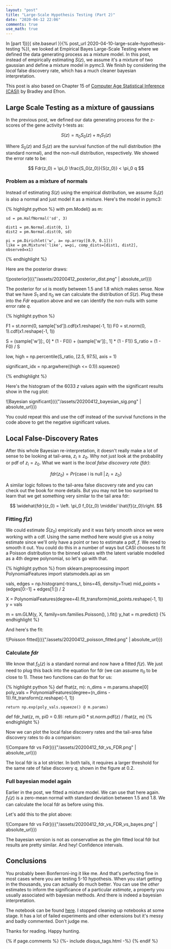 ```yaml
---
layout: "post"
title: "Large-Scale Hypothesis Testing (Part 2)"
date: "2020-04-12 22:06"
comments: true
use_math: true
---
```


In [part 1]({{ site.baseurl }}{% post_url 2020-04-10-large-scale-hypothesis-testing %}), we looked at Empirical Bayes Large-Scale Testing where we defined the data generating process as a mixture model. In this post, instead of empirically estimating $S(z)$, we assume it's a mixture of two gaussian and define a mixture model in pymc3. We finish by considering the *local* false discovery rate, which has a much cleaner bayesian interpretation.

This post is also based on Chapter 15 of [Computer Age Statistical Inference (CASI)](https://web.stanford.edu/~hastie/CASI_files/PDF/casi.pdf) by Bradley and Efron.

## Large Scale Testing as a mixture of gaussians

In the previous post, we defined our data generating process for the z-scores of the gene activity t-tests as:

$$
S(z) = \pi_0 S_0(z) + \pi_1 S_1(z)
$$

Where $S_0(z)$ and $S_1(z)$ are the survival function of the null distribution (the standard normal), and the non-null distribution, respectively. We showed the error rate to be:

$$
Fdr(z_0) = \pi_0 \frac{S_0(z_0)}{S(z_0)} < \pi_0  q
$$

### Problem as a mixture of normals

Instead of estimating $S(z)$ using the empirical distribution, we assume $S_1(z)$ is also a normal and just model it as a mixture. Here's the model in pymc3:

{% highlight python %}
with pm.Model() as m:

    sd = pm.HalfNormal('sd', 3)

    dist1 = pm.Normal.dist(0, 1)
    dist2 = pm.Normal.dist(0, sd)

    pi = pm.Dirichlet('w', a= np.array([0.9, 0.1]))
    like = pm.Mixture('like', w=pi, comp_dists=[dist1, dist2], observed=x1)
{% endhighlight %}

Here are the posterior draws:

![posterior]({{"/assets/20200412_posterior_dist.png" | absolute_url}})

The posterior for `sd` is mostly between 1.5 and 1.8 which makes sense. Now that we have $S_1$ and $\pi_0$ we can calculate the distribution of $S(z)$. Plug these into the $Fdr$ equation above and we can identify the non-nulls with some error rate $q$.

{% highlight python %}

F1 = st.norm(0, sample['sd']).cdf(x1.reshape(-1, 1))
F0 = st.norm(0, 1).cdf(x1.reshape(-1, 1))

S = (sample['w'][:, 0] * (1 - F0)) + (sample['w'][:, 1] * (1 - F1))
S_ratio = (1 - F0) / S

low, high = np.percentile(S_ratio, [2.5, 97.5], axis = 1)

significant_idx = np.argwhere((high <= 0.1)).squeeze()

{% endhighlight %}

Here's the histogram of the 6033 $z$ values again with the significant results show in the rug plot:

![Bayesian significant]({{"/assets/20200412_bayesian_sig.png" | absolute_url}})

You could repeat this and use the cdf instead of the survival functions in the code above to get the negative significant values.

## Local False-Discovery Rates

After this whole Bayesian re-interpretation, it doesn't really make a lot of sense to be looking at tail-area, $z_i \geq z_0$. Why not just look at the probability or pdf of $z_i = z_0$. What we want is the *local false discovery rate (fdr)*:

$$
fdr(z_0) = Pr\{\text{case i is null }\vert\,   z_i = z_0\}
$$

A similar logic follows to the tail-area false discovery rate and you can check out the book for more details. But you may not be too surprised to learn that we get something very similar to the tail area fdr:

$$
\widehat{fdr}(z_0) = \left. \pi_0 f_0(z_0) \middle/ \hat{f}(z_0)\right.
$$

### Fitting $f(z)$

We could estimate $\hat{S}(z_0)$ empirically and it was fairly smooth since we were working with a cdf. Using the same method here would give us a noisy estimate since we'll only have a point or two to estimate a pdf, $f$. We need to smooth it out. You could do this in a number of ways but CASI chooses to fit a Poisson distribution to the binned values with the latent variable modelled as a 4th degree polynomial, so let's go with that.

{% highlight python %}
from sklearn.preprocessing import PolynomialFeatures
import statsmodels.api as sm

vals, edges = np.histogram(-trans_t, bins=45, density=True)
mid_points = (edges[0:-1] + edges[1:]) / 2

X = PolynomialFeatures(degree=4).fit_transform(mid_points.reshape(-1, 1))
y = vals

m = sm.GLM(y, X, family=sm.families.Poisson(), ).fit()
y_hat = m.predict()
{% endhighlight %}

And here's the fit:

![Poisson fitted]({{"/assets/20200412_poisson_fitted.png" | absolute_url}})

### Calculate *fdr*

We know that $f_0(z)$ is a standard normal and now have a fitted $f(z)$. We just need to plug this back into the equation for fdr (we can assume $\pi_0$ to be close to 1). These two functions can do that for us:

{% highlight python %}
def fhat(z, m):
    n_dims = m.params.shape[0]
    poly_vals = PolynomialFeatures(degree=(n_dims - 1)).fit_transform(z.reshape(-1, 1))

    return np.exp(poly_vals.squeeze() @ m.params)

def fdr_hat(z, m, pi0 = 0.9):
    return pi0 * st.norm.pdf(z) / fhat(z, m)
{% endhighlight %}  

Now we can plot the local false discovery rates and the tail-area false discovery rates to do a comparison:

![Compare fdr vs Fdr]({{"/assets/20200412_fdr_vs_FDR.png" | absolute_url}})

The local fdr is a lot stricter. In both tails, it requires a larger threshold for the same rate of false discovery $q$, shown in the figure at 0.2.

### Full bayesian model again

Earlier in the post, we fitted a mixture model. We can use that here again. $f_1(z)$ is a zero-mean normal with standard deviation between 1.5 and 1.8. We can calculate the local fdr as before using this.

Let's add this to the plot above:

![Compare fdr vs Fdr]({{"/assets/20200412_fdr_vs_FDR_vs_bayes.png" | absolute_url}})

The bayesian version is not as conservative as the glm fitted local fdr but results are pretty similar. And hey! Confidence intervals.

## Conclusions

You probably been Bonferroni-ing it like me. And that's perfecting fine in most cases where you are testing 5-10 hypothesis. When you start getting in the thousands, you can actually do much better. You can use the *other* estimates to inform the significance of a particular *estimate*, a property you usually associated with bayesian methods. And there is indeed a bayesian interpretation.

The notebook can be found [here](https://github.com/sidravi1/CASI_Examples/blob/master/nbs/Ch15_Large_Scale_Testing.ipynb). I stopped cleaning up notebooks at some stage. It has a lot of failed experiments and other extensions but it's messy and badly commented. Don't judge me.

Thanks for reading. Happy hunting.

{% if page.comments %}
  {%- include disqus_tags.html -%}
{% endif %}
